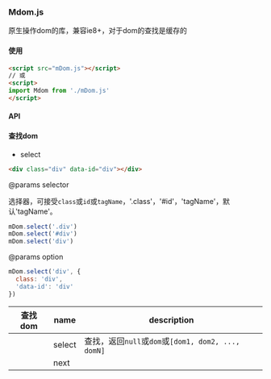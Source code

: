 ### Mdom.js

原生操作dom的库，兼容ie8+，对于dom的查找是缓存的

#### 使用
```html
<script src="mDom.js"></script>     
// 或
<script>
import Mdom from './mDom.js'
</script>  
```

#### API

#### 查找dom

+ select

```html
<div class="div" data-id="div"></div>
```

@params selector

选择器，可接受`class`或`id`或`tagName`，'.class'，'#id'，'tagName'，默认'tagName'。

```js
mDom.select('.div')
mDom.select('#div')
mDom.select('div')
```

@params option
```js
mDom.select('div', {
  class: 'div',
  'data-id': 'div'
})
```

查找dom|name|description
----|----|----
||select|查找，返回`null`或`dom`或`[dom1, dom2, ..., domN]`
||next|


